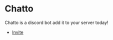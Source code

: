 # Chatto
Chatto is a discord bot add it to your server today!
- [Invite](https://anoxle.github.io/exco/add)
